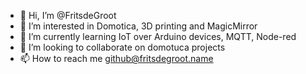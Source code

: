 - 👋 Hi, I’m @FritsdeGroot
- 👀 I’m interested in Domotica, 3D printing and MagicMirror
- 🌱 I’m currently learning IoT over Arduino devices, MQTT, Node-red
- 💞️ I’m looking to collaborate on domotuca projects
- 📫 How to reach me github@fritsdegroot.name

<!---
FritsdeGroot/FritsdeGroot is a ✨ special ✨ repository because its `README.md` (this file) appears on your GitHub profile.
You can click the Preview link to take a look at your changes.
--->
